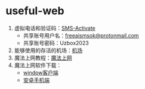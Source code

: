 # useful-web
1. 虚拟电话和验证码：[SMS-Activate](https://sms-activate.org/)
    - 共享账号用户名：freeaismsok@protonmail.com
    - 共享账号密码：Uzbox2023
2. 能够使用的存活的机场：[机场](https://github.com/lovelyyoshino/Shadowsocks-Hosts-or-V2ray/wiki/%E7%9B%AE%E5%89%8D%E5%AD%98%E6%B4%BB%E7%9A%84%E6%9C%BA%E5%9C%BA)
3. 魔法上网教程：[魔法上网](https://scunet.syaoran.top/8/egg.html)
4. 魔法上网软件下载：
    - [window客户端](https://github.com/shadowsocksrr/shadowsocksr-csharp/releases/download/4.9.0/ShadowsocksR-win-4.9.0.zip)
    - [安卓手机端](https://github.com/shadowsocksrr/shadowsocksr-android/releases/download/3.5.4/shadowsocksr-android-3.5.4.apk)
